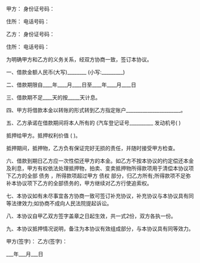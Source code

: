 
 


甲方： 身份证号码：


住所： 电话号码：


乙方： 身份证号码：


住所： 电话号码：


为明确甲方和乙方的义务关系，经双方协商一致，签订本协议。


一、借款金额人民币(大写)________ (小写:_________)


二、借款期限自____年____月____日至____年____月____日


三、借款期不足____天的按_____天计息。


四、甲方将借款本金以转账的形式转到乙方指定账户_______________________。


五、乙方承诺在借款期间将本人所有的 (汽车登记证号__________ 发动机号( )


抵押给甲方。抵押权利价值 ( )。


抵押期间，抵押物，乙方负有保证完好无损的责任，并随时接受甲方检查。


六、借款到期日乙方应一次性偿还甲方的本金。如乙方不按本协议的约定偿还本金及利息，甲方有权依法处理抵押物，拍卖、变卖抵押物所得款项用于清偿本协议项下乙方的全部
债务
，所得款项超过甲方
债权
部分，归乙方所有;所得款项不足弥补本协议项下乙方的全部债务的，甲方继续对乙方行使追索权。


七、本协议如有未尽事宜各方协商一致可签订补充协议，补充协议与本协议具有同等法律效力;如协商不成向人民法院提起诉讼。


八、本协议自甲乙双方签字盖章之日起生效，共一式2份，双方各执一份。


九、本协议抵押情况说明，备注为本协议有效组成部分，与本协议具有同等效力。


甲方(签字)： 乙方(签字)：


___年___月___日
 


 

 
 
 
 
 
  


  
 

  


  


  
 
 
 
 

